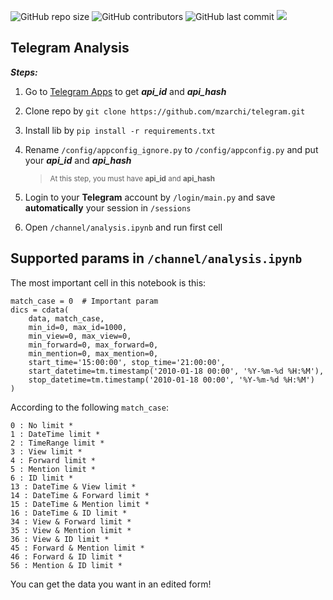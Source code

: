 <p>
<img alt="GitHub repo size" src="https://img.shields.io/github/repo-size/mzarchi/telegram">
<img alt="GitHub contributors" src="https://img.shields.io/github/contributors/mzarchi/telegram">
<img alt="GitHub last commit" src="https://img.shields.io/github/last-commit/mzarchi/telegram">
<img src="https://img.shields.io/github/forks/mzarchi/telegram.svg">
</p>

## Telegram Analysis

***Steps:***
1. Go to [Telegram Apps](https://my.telegram.org/auth?to=apps) to get **_api_id_** and **_api_hash_**

2. Clone repo by ```git clone https://github.com/mzarchi/telegram.git```

3. Install lib by ```pip install -r requirements.txt```

4. Rename ```/config/appconfig_ignore.py``` to ```/config/appconfig.py``` and put your **_api_id_** and **_api_hash_**
    > <sub>At this step, you must have **api_id** and **api_hash**</sub>

5. Login to your **Telegram** account by ```/login/main.py``` and save **automatically** your session in ```/sessions```

6. Open ```/channel/analysis.ipynb``` and run first cell

## Supported params in ```/channel/analysis.ipynb```
The most important cell in this notebook is this:

```
match_case = 0  # Important param
dics = cdata(
    data, match_case,
    min_id=0, max_id=1000,
    min_view=0, max_view=0,
    min_forward=0, max_forward=0,
    min_mention=0, max_mention=0,
    start_time='15:00:00', stop_time='21:00:00',
    start_datetime=tm.timestamp('2010-01-18 00:00', '%Y-%m-%d %H:%M'),
    stop_datetime=tm.timestamp('2010-01-18 00:00', '%Y-%m-%d %H:%M')
)
```

According to the following ```match_case```:
```
0 : No limit *
1 : DateTime limit *
2 : TimeRange limit *
3 : View limit *
4 : Forward limit *
5 : Mention limit *
6 : ID limit *
13 : DateTime & View limit *
14 : DateTime & Forward limit *
15 : DateTime & Mention limit *
16 : DateTime & ID limit *
34 : View & Forward limit *
35 : View & Mention limit *
36 : View & ID limit *
45 : Forward & Mention limit *
46 : Forward & ID limit *
56 : Mention & ID limit *
```
You can get the data you want in an edited form!
